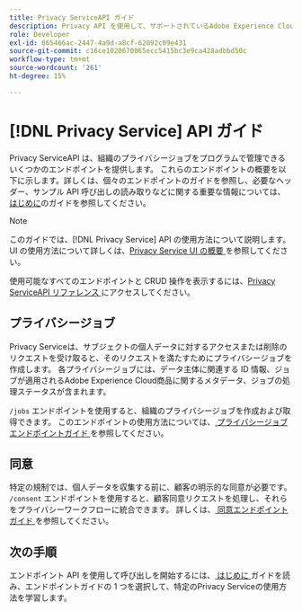 ```yaml
---
title: Privacy ServiceAPI ガイド
description: Privacy API を使用して、サポートされているAdobe Experience Cloud アプリケーションのPrivacy Serviceジョブをプログラムで管理する方法について説明します。
role: Developer
exl-id: 665466ac-2447-4a9d-a8cf-62092c09e431
source-git-commit: c16ce1020670065ecc5415bc3e9ca428adbbd50c
workflow-type: tm+mt
source-wordcount: '261'
ht-degree: 15%

---
```


# [!DNL Privacy Service] API ガイド

Privacy ServiceAPI は、組織のプライバシージョブをプログラムで管理できるいくつかのエンドポイントを提供します。 これらのエンドポイントの概要を以下に示します。詳しくは、個々のエンドポイントのガイドを参照し、必要なヘッダー、サンプル API 呼び出しの読み取りなどに関する重要な情報については、[はじめに](./getting-started.md)のガイドを参照してください。

>[!NOTE]
>
>このガイドでは、[!DNL Privacy Service] API の使用方法について説明します。 UI の使用方法について詳しくは、[Privacy Service UI の概要 ](../ui/overview.md) を参照してください。

使用可能なすべてのエンドポイントと CRUD 操作を表示するには、[Privacy ServiceAPI リファレンス ](https://www.adobe.io/experience-platform-apis/references/privacy-service/) にアクセスしてください。

## プライバシージョブ

Privacy Serviceは、サブジェクトの個人データに対するアクセスまたは削除のリクエストを受け取ると、そのリクエストを満たすためにプライバシージョブを作成します。 各プライバシージョブには、データ主体に関連する ID 情報、ジョブが適用されるAdobe Experience Cloud商品に関するメタデータ、ジョブの処理ステータスが含まれます。

`/jobs` エンドポイントを使用すると、組織のプライバシージョブを作成および取得できます。 このエンドポイントの使用方法については、[ プライバシージョブエンドポイントガイド ](./privacy-jobs.md) を参照してください。

## 同意

特定の規制では、個人データを収集する前に、顧客の明示的な同意が必要です。 `/consent` エンドポイントを使用すると、顧客同意リクエストを処理し、それらをプライバシーワークフローに統合できます。 詳しくは、[ 同意エンドポイントガイド ](./consent.md) を参照してください。

## 次の手順

エンドポイント API を使用して呼び出しを開始するには、[ はじめに ](./getting-started.md) ガイドを読み、エンドポイントガイドの 1 つを選択して、特定のPrivacy Serviceの使用方法を学習します。
